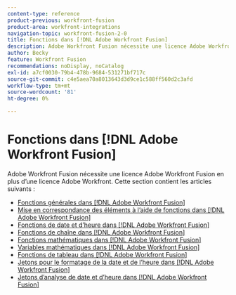 ```yaml
---
content-type: reference
product-previous: workfront-fusion
product-area: workfront-integrations
navigation-topic: workfront-fusion-2-0
title: Fonctions dans [!DNL Adobe Workfront Fusion]
description: Adobe Workfront Fusion nécessite une licence Adobe Workfront Fusion en plus d’une licence Adobe Workfront.
author: Becky
feature: Workfront Fusion
recommendations: noDisplay, noCatalog
exl-id: a7cf0030-79b4-478b-9684-531271bf717c
source-git-commit: c4e5aea70a8013643d3d9ce1c588ff560d2c3afd
workflow-type: tm+mt
source-wordcount: '81'
ht-degree: 0%

---
```


# Fonctions dans [!DNL Adobe Workfront Fusion]

Adobe Workfront Fusion nécessite une licence Adobe Workfront Fusion en plus d’une licence Adobe Workfront.
Cette section contient les articles suivants :

* [Fonctions générales dans [!DNL Adobe Workfront Fusion]](../../workfront-fusion/functions/general-functions.md)
* [Mise en correspondance des éléments à l’aide de fonctions dans [!DNL Adobe Workfront Fusion]](../../workfront-fusion/functions/map-using-functions.md)
* [Fonctions de date et d’heure dans [!DNL Adobe Workfront Fusion]](../../workfront-fusion/functions/date-and-time-functions.md)
* [Fonctions de chaîne dans [!DNL Adobe Workfront Fusion]](../../workfront-fusion/functions/string-functions.md)
* [Fonctions mathématiques dans [!DNL Adobe Workfront Fusion]](../../workfront-fusion/functions/math-functions.md)
* [Variables mathématiques dans [!DNL Adobe Workfront Fusion]](../../workfront-fusion/functions/math-variables.md)
* [Fonctions de tableau dans [!DNL Adobe Workfront Fusion]](../../workfront-fusion/functions/array-functions.md)
* [Jetons pour le formatage de la date et de l’heure dans [!DNL Adobe Workfront Fusion]](../../workfront-fusion/functions/tokens-for-date-and-time-formatting.md)
* [Jetons d’analyse de date et d’heure dans [!DNL Adobe Workfront Fusion]](../../workfront-fusion/functions/tokens-for-date-and-time-parsing.md)
